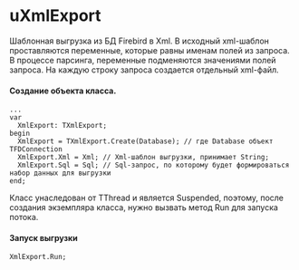 # uXmlExport

Шаблонная выгрузка из БД Firebird в Xml. В исходный xml-шаблон проставляются переменные, которые равны именам полей из запроса. В процессе парсинга, переменные подменяются значениями полей запроса. На каждую строку запроса создается отдельный xml-файл.

#### Создание объекта класса.
```
...
var
  XmlExport: TXmlExport;
begin
  XmlExport = TXmlExport.Create(Database); // где Database объект TFDConnection
  XmlExport.Xml = Xml; // Xml-шаблон выгрузки, принимает String;
  XmlExport.Sql = Sql; // Sql-запрос, по которому будет формироваться набор данных для выгрузки
end;
```
Класс унаследован от TThread и является Suspended, поэтому, после создания экземпляра класса, нужно вызвать метод Run для запуска потока.

#### Запуск выгрузки
```
XmlExport.Run;
```


